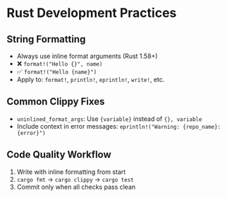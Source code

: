 # Rust Development Practices

## String Formatting
- Always use inline format arguments (Rust 1.58+)
- ❌ `format!("Hello {}", name)` 
- ✅ `format!("Hello {name}")`
- Apply to: `format!`, `println!`, `eprintln!`, `write!`, etc.

## Common Clippy Fixes
- `uninlined_format_args`: Use `{variable}` instead of `{}, variable`
- Include context in error messages: `eprintln!("Warning: {repo_name}: {error}")`

## Code Quality Workflow
1. Write with inline formatting from start
2. `cargo fmt` → `cargo clippy` → `cargo test`
3. Commit only when all checks pass clean